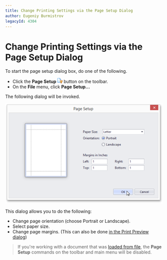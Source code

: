 ```yaml
---
title: Change Printing Settings via the Page Setup Dialog
author: Eugeniy Burmistrov
legacyId: 4304
---
```

# Change Printing Settings via the Page Setup Dialog
To start the page setup dialog box, do one of the following.
* Click the **Page Setup** ![previewButtonPageSetup](../../../../images/img7266.png) button on the toolbar.
* On the **File** menu, click **Page Setup...**

The following dialog will be invoked.

![PageSetupDialog](../../../../images/img7297.png)

This dialog allows you to do the following:
* Change page orientation (choose Portrait or Landscape).
* Select paper size.
* Change page margins. (This can also be done [in the Print Preview dialog](specify-page-margins-in-print-preview.md))

> If you're working with a document that was [loaded from file](../file-management/load-a-print-preview-from-a-file.md), the **Page Setup** commands on the toolbar and main menu will be disabled.